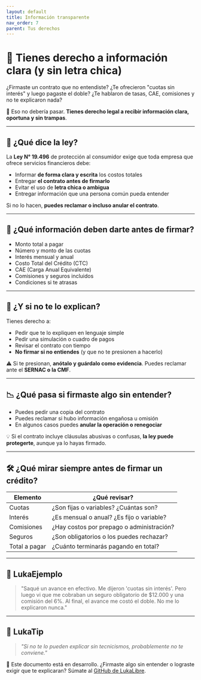 ```yaml
---
layout: default
title: Información transparente
nav_order: 7
parent: Tus derechos
---
```


# 🧐 Tienes derecho a información clara (y sin letra chica)

¿Firmaste un contrato que no entendiste?
¿Te ofrecieron "cuotas sin interés" y luego pagaste el doble?
¿Te hablaron de tasas, CAE, comisiones y no te explicaron nada?

📢 Eso no debería pasar.
**Tienes derecho legal a recibir información clara, oportuna y sin trampas**.

---

## 📌 ¿Qué dice la ley?

La **Ley N° 19.496** de protección al consumidor exige que toda empresa que ofrece servicios financieros debe:

- Informar **de forma clara y escrita** los costos totales
- Entregar **el contrato antes de firmarlo**
- Evitar el uso de **letra chica o ambigua**
- Entregar información que una persona común pueda entender

Si no lo hacen, **puedes reclamar o incluso anular el contrato**.

---

## 🧾 ¿Qué información deben darte antes de firmar?

- Monto total a pagar
- Número y monto de las cuotas
- Interés mensual y anual
- Costo Total del Crédito (CTC)
- CAE (Carga Anual Equivalente)
- Comisiones y seguros incluidos
- Condiciones si te atrasas

---

## 🧠 ¿Y si no te lo explican?

Tienes derecho a:

- Pedir que te lo expliquen en lenguaje simple
- Pedir una simulación o cuadro de pagos
- Revisar el contrato con tiempo
- **No firmar si no entiendes** (y que no te presionen a hacerlo)

⚠️ Si te presionan, **anótalo y guárdalo como evidencia**.
Puedes reclamar ante el **SERNAC o la CMF**.

---

## 📉 ¿Qué pasa si firmaste algo sin entender?

- Puedes pedir una copia del contrato
- Puedes reclamar si hubo información engañosa u omisión
- En algunos casos puedes **anular la operación o renegociar**

💡 Si el contrato incluye cláusulas abusivas o confusas, **la ley puede protegerte**, aunque ya lo hayas firmado.

---

## 🛠️ ¿Qué mirar siempre antes de firmar un crédito?

| Elemento            | ¿Qué revisar?                                 |
|---------------------|-----------------------------------------------|
| Cuotas              | ¿Son fijas o variables? ¿Cuántas son?         |
| Interés             | ¿Es mensual o anual? ¿Es fijo o variable?     |
| Comisiones          | ¿Hay costos por prepago o administración?     |
| Seguros             | ¿Son obligatorios o los puedes rechazar?      |
| Total a pagar       | ¿Cuánto terminarás pagando en total?          |

---

## 💬 LukaEjemplo

> "Saqué un avance en efectivo. Me dijeron 'cuotas sin interés'.
> Pero luego vi que me cobraban un seguro obligatorio de $12.000 y una comisión del 6%.
> Al final, el avance me costó el doble. No me lo explicaron nunca."

---

## 🧠 LukaTip

> *"Si no te lo pueden explicar sin tecnicismos, probablemente no te conviene."*

📌 Este documento está en desarrollo.
¿Firmaste algo sin entender o lograste exigir que te explicaran? Súmate al [GitHub de LukaLibre](https://github.com/raestrada/lukalibre).
